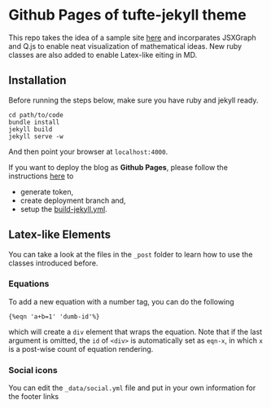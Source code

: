 # Github Pages of tufte-jekyll theme

This repo takes the idea of a sample site [here](http://clayh53.github.io/tufte-jekyll/) and incorparates JSXGraph and Q.js to enable neat visualization of mathematical ideas. New ruby classes are also added to enable Latex-like eiting in MD.

## Installation
Before running the steps below, make sure you have ruby and jekyll ready. 

```
cd path/to/code
bundle install
jekyll build
jekyll serve -w
```

And then point your browser at `localhost:4000`.

If you want to deploy the blog as **Github Pages**, please follow the instructions [here](https://github.com/jeffreytse/jekyll-deploy-action) to 

- generate token,
- create deployment branch and,
- setup the [build-jekyll.yml](.github/workflows/build-jekyll.yml).


## Latex-like Elements
You can take a look at the files in the `_post` folder to learn how to use the classes introduced before.
### Equations
To add a new equation with a number tag, you can do the following

```
{%eqn 'a+b=1' 'dumb-id'%}
```

which will create a `div` element that wraps the equation. Note that if the last argument is omitted, the `id` of `<div>` is automatically set as `eqn-x`, in which `x` is a post-wise count of equation rendering.

### Social icons

You can edit the ```_data/social.yml``` file and put in your own information for the footer links

